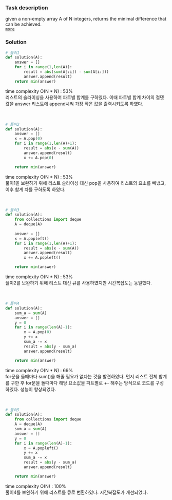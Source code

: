 ### Task description
given a non-empty array A of N integers, returns the minimal difference that can be achieved.  
[`more`](https://app.codility.com/programmers/lessons/3-time_complexity/tape_equilibrium/)

### Solution
```python
# 풀이1
def solution(A):
    answer = []
    for i in range(1,len(A)):
        result = abs(sum(A[:i]) - sum(A[i:]))
        answer.append(result)
    return min(answer)
```
time complexity O(N * N) : 53%  
리스트의 슬라이싱을 사용하여 파트별 합계를 구하였다. 이때 파트별 합계 차이의 절댓값을 answer 리스트에 append시켜 가장 작은 값을 출력시키도록 하였다.  
<br>
<br>
```python
# 풀이2
def solution(A):
    answer = []
    x = A.pop(0)
    for i in range(1,len(A)+1):
        result = abs(x - sum(A))
        answer.append(result)
        x += A.pop(0)

    return min(answer)
```
time complexity O(N * N) : 53%  
풀이1을 보완하기 위해 리스트 슬라이싱 대신 pop을 사용하여 리스트의 요소를 빼냈고, 이후 합계 차를 구하도록 하였다.  
<br>
<br>
```python
# 풀이3
def solution(A):
    from collections import deque
    A = deque(A)
    
    answer = []
    x = A.popleft()
    for i in range(1,len(A)+1):
        result = abs(x - sum(A))
        answer.append(result)
        x += A.popleft()

    return min(answer)
```
time complexity O(N * N) : 53%  
풀이2를 보완하기 위해 리스트 대신 큐를 사용하였지만 시간복잡도는 동일했다.  
<br>
<br>
```python
# 풀이4
def solution(A):
    sum_a = sum(A)
    answer = []
    y = 0
    for i in range(len(A)-1):
        x = A.pop(0)
        y += x
        sum_a -= x
        result = abs(y - sum_a)
        answer.append(result)

    return min(answer)
```
time complexity O(N * N) : 69%  
for문을 돌때마다 sum()을 해줄 필요가 없다는 것을 발견하였다. 먼저 리스트 전체 합계를 구한 후 for문을 돌때마다 해당 요소값을 파트별로 +- 해주는 방식으로 코드를 구성하였다. 성능이 향상되었다.  
<br>
<br>
```python
# 풀이5
def solution(A):
    from collections import deque
    A = deque(A)
    sum_a = sum(A)
    answer = []
    y = 0
    for i in range(len(A)-1):
        x = A.popleft()
        y += x
        sum_a -= x
        result = abs(y - sum_a)
        answer.append(result)

    return min(answer)
```
time complexity O(N) : 100%  
풀이4를 보완하기 위해 리스트를 큐로 변환하였다. 시간복잡도가 개선되었다.  
  

